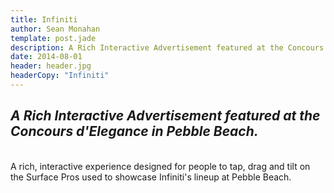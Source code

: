 ```yaml
---
title: Infiniti
author: Sean Monahan
template: post.jade
description: A Rich Interactive Advertisement featured at the Concours d'Elegance in Pebble Beach.
date: 2014-08-01
header: header.jpg
headerCopy: "Infiniti"
---
```


## *A Rich Interactive Advertisement featured at the Concours d'Elegance in Pebble Beach.*

<br/>
A rich, interactive experience designed for people to tap, drag and tilt on the Surface Pros used to showcase Infiniti's lineup at Pebble Beach.


